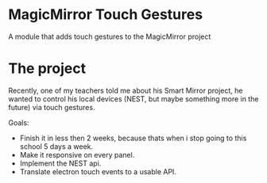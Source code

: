 # MagicMirror Touch Gestures
A module that adds touch gestures to the MagicMirror project

# The project
Recently, one of my teachers told me about his Smart Mirror project, he wanted to control his local devices (NEST, but maybe something more in the future) via touch gestures.

Goals:
 - Finish it in less then 2 weeks, because thats when i stop going to this school 5 days a week.
 - Make it responsive on every panel.
 - Implement the NEST api.
 - Translate electron touch events to a usable API.